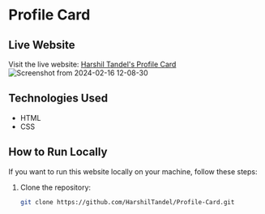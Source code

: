 #  Profile Card

## Live Website

Visit the live website: [Harshil Tandel's Profile Card](https://harshiltandelprofilecard.netlify.app/)
![Screenshot from 2024-02-16 12-08-30](https://github.com/HarshilTandel/Profile-Card/assets/160136220/6bc27420-e0f6-4568-aa93-70aac5a348e7)


## Technologies Used

- HTML
- CSS

## How to Run Locally

If you want to run this website locally on your machine, follow these steps:

1. Clone the repository:

   ```bash
   git clone https://github.com/HarshilTandel/Profile-Card.git
